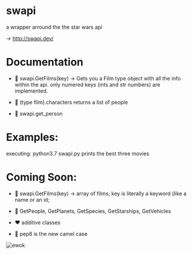 # swapi

a wrapper arround the the star wars api

-> http://swapi.dev/

# Documentation
* 💚 swapi.GetFilms(key) -> Gets you a Film type object with all the info within the api. only numered keys (ints and str numbers) are implemented.

* 💚 (type film).characters returns a list of people

* 💚 swapi.get_person

# Examples:
executing: python3.7 swapi.py prints the best three movies


# Coming Soon:
* 💛 swapi.GetFilms(key) -> array of films; key is literally a keyword (like a name or an id;

* 💛 GetPeople, GetPlanets, GetSpecies, GetStarships, GetVehicles

* ❤️ additive classes 

* 💛 pep8 is the new camel case

![ewok](https://imagesvc.meredithcorp.io/v3/mm/image?q=85&c=sc&poi=face&w=2000&h=1333&url=https%3A%2F%2Fstatic.onecms.io%2Fwp-content%2Fuploads%2Fsites%2F6%2F2020%2F06%2F11%2FEwok.jpg)
